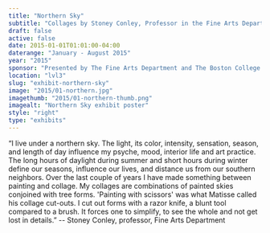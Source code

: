 ```yaml
---
title: "Northern Sky"
subtitle: "Collages by Stoney Conley, Professor in the Fine Arts Department"
draft: false
active: false
date: 2015-01-01T01:01:00-04:00
daterange: "January - August 2015"
year: "2015"
sponsor: "Presented by The Fine Arts Department and The Boston College Libraries"
location: "lvl3"
slug: "exhibit-northern-sky"
image: "2015/01-northern.jpg"
imagethumb: "2015/01-northern-thumb.png"
imagealt: "Northern Sky exhibit poster"
style: "right"
type: "exhibits"
---
```


“I live under a northern sky. The light, its color, intensity, sensation, season, and length of day influence my psyche, mood, interior life and art practice.  The long hours of daylight during summer and short hours during winter define our seasons, influence our lives, and distance us from our southern neighbors.  Over the last couple of years I have made something between painting and collage.  My collages are combinations of painted skies conjoined with tree forms.  'Painting with scissors' was what Matisse called his collage cut-outs.  I cut out forms with a razor knife, a blunt tool compared to a brush.  It forces one to simplify, to see the whole and not get lost in details.”  -- Stoney Conley, professor, Fine Arts Department

<!--

Active:
    Yes (will appear on Exhibit's homepage)
    No (will not appear on Exhibit's homepage, but will appear in archives)

Gallery locations: 
    Burns Library (burns)
    Theology and Ministry Library (tml)
    O'Neill Level One (lvl1)
    O'Neill Level Three (lvl3)
    O'Neill Reading Room (reading)
    O'Neill Reading Room Back Wall (backwall)
    O'Neill Lobby (lobby)
    History Dept, Stokes Hall (stokes)
    Bapst Exhibits (bapsts)
    Archived Bapst Exhibits (bapstsarchive)
  
Need spaces for:

  Virtual Exhibits (virtual)
  Tip O'Neill (tiponeill)

Style:
    Poster on left, text on right (default)
    Poster on right, text on left (right)
    Poster large, centered above text (middle_top)
    Poster large, centered below text (middle_down)

Add'l images
    <img src="https://library.bc.edu/images/exhibits/XXXX/201X/00-XXXX.png" alt="words" class="float_left">
    <img src="https://library.bc.edu/images/exhibits/XXXX/201X/00-XXXX.png" alt="words" class="float_right">
    <img src="https://library.bc.edu/images/exhibits/XXXX/201X/00-XXXX.png" alt="words" class="center">

-->

